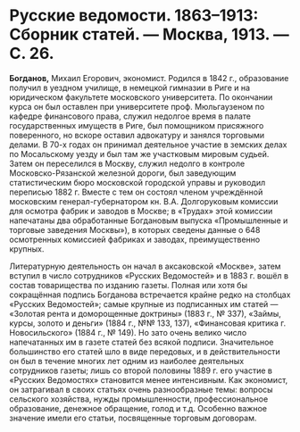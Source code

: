 # Русские ведомости. 1863–1913: Сборник статей. — Москва, 1913. — С. 26.

**Богданов,** Михаил Егорович, экономист. Родился в 1842 г., образование получил в уездном училище, в немецкой гимназии в Риге и на юридическом факультете московского университета. По окончании курса он был оставлен при университете проф. Мюльгаузеном по кафедре финансового права, служил недолгое время в палате государственных имуществ в Риге, был помощником присяжного поверенного, но вскоре оставил адвокатуру и занялся торговыми делами. В 70-х годах он принимал деятельное участие в земских делах по Мосальскому уезду и был там же участковым мировым судьей. Затем он переселился в Москву, служил недолго в контроле Московско-Рязанской железной дороги, был заведующим статистическим бюро московской городской управы и руководил переписью 1882 г. Вместе с тем он состоял членом учреждённой московским генерал-губернатором кн. В.А. Долгоруковым комиссии для осмотра фабрик и заводов в Москве; в «Трудах» этой комиссии напечатаны два обработанные Богдановым выпуска «Промышленные и торговые заведения Москвы»), в которых сведены данные о 648 осмотренных комиссией фабриках и заводах, преимущественно крупных.

Литературную деятельность он начал в аксаковской «Москве», затем вступил в число сотрудников «Русских Ведомостей» и в 1883 г. вошёл в состав товарищества по изданию газеты. Полная или хотя бы сокращённая подпись Богданова встречается крайне редко на столбцах «Русских Ведомостей»; самые крупные из подписанных им статей — «Золотая рента и доморощенные доктрины» (1883 г., № 337), «Займы, курсы, золото и деньги» (1884 г., №№ 133, 137), «Финансовая критика г. Новосильского» (1884 г., № 149). Но зато очень велико число напечатанных им в газете статей без всякой подписи. Значительное большинство его статей шло в виде передовых, и в действительности он был в течение многих лет одним из наиболее деятельных сотрудников газеты; лишь со второй половины 1889 г. его участие в «Русских Ведомостях» становится менее интенсивным. Как экономист, он затрагивал в своих статьях очень разнообразные темы: вопросы сельского хозяйства, нужды промышленности, профессиональное образование, денежное обращение, голод и т.д. Особенно важное значение имели его статьи, посвященные торговым договорам.